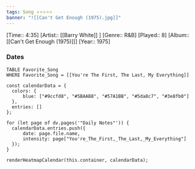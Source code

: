 ```yaml
---
tags: Song ⭐⭐⭐⭐⭐ 
banner: "![[Can't Get Enough (1975).jpg]]"
---
```

[Time:: 4:35]
[Artist:: [[Barry White]] ]
[Genre:: R&B]
[Played:: 8]
[Album:: [[Can't Get Enough (1975)]]]
[Year:: 1975]
### Dates
````dataview
TABLE Favorite_Song
WHERE Favorite_Song = [[You're The First, The Last, My Everything]]
````
  ```dataviewjs
const calendarData = { 
	colors: { 
		blue: ["#9ccfd8", "#5BAAB8", "#57A1BB", "#5da8c7", "#3e8fb0"] 
	}, 
	entries: [] 
}; 

for (let page of dv.pages('"Daily Notes"')) { 
	calendarData.entries.push({ 
		date: page.file.name, 
		intensity: page["You're_The_First,_The_Last,_My_Everything"]
	}); 
} 

renderHeatmapCalendar(this.container, calendarData);
```

